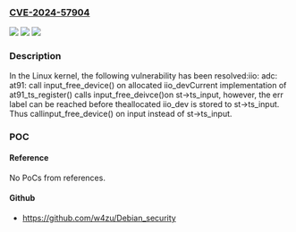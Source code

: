 ### [CVE-2024-57904](https://cve.mitre.org/cgi-bin/cvename.cgi?name=CVE-2024-57904)
![](https://img.shields.io/static/v1?label=Product&message=Linux&color=blue)
![](https://img.shields.io/static/v1?label=Version&message=84882b060301c35ab7e2c1ef355b0bd06b764195%3C%20b549c90bfe66f704878aa1e57b30ba15dab71935%20&color=brighgreen)
![](https://img.shields.io/static/v1?label=Vulnerability&message=n%2Fa&color=brighgreen)

### Description

In the Linux kernel, the following vulnerability has been resolved:iio: adc: at91: call input_free_device() on allocated iio_devCurrent implementation of at91_ts_register() calls input_free_deivce()on st->ts_input, however, the err label can be reached before theallocated iio_dev is stored to st->ts_input. Thus callinput_free_device() on input instead of st->ts_input.

### POC

#### Reference
No PoCs from references.

#### Github
- https://github.com/w4zu/Debian_security

